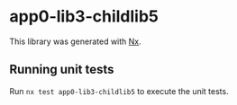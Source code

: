 # app0-lib3-childlib5

This library was generated with [Nx](https://nx.dev).

## Running unit tests

Run `nx test app0-lib3-childlib5` to execute the unit tests.
